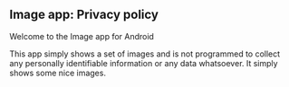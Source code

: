 ## Image app: Privacy policy

Welcome to the Image app for Android

This app simply shows a set of images and is not programmed to collect any personally identifiable information or any data whatsoever. It simply shows some nice images.
